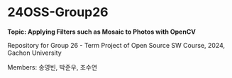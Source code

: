 # 24OSS-Group26
**Topic: Applying Filters such as Mosaic to Photos with OpenCV**

Repository for Group 26 - Term Project of Open Source SW Course, 2024, Gachon University

Members: 송영빈, 박준우, 조수연